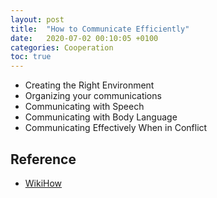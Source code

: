 ```yaml
---
layout: post
title:  "How to Communicate Efficiently"
date:   2020-07-02 00:10:05 +0100
categories: Cooperation
toc: true
---
```


* Creating the Right Environment
* Organizing your communications
* Communicating with Speech
* Communicating with Body Language
* Communicating Effectively When in Conflict

## Reference

* [WikiHow](https://www.wikihow.com/Communicate-Effectively)

